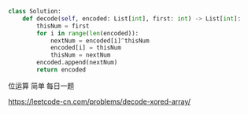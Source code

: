 <!--
 * @Description: 
 * @Autor: Au3C2
 * @Date: 2021-05-06 11:54:28
 * @LastEditors: Au3C2
 * @LastEditTime: 2021-05-06 11:54:51
-->
```python
class Solution:
    def decode(self, encoded: List[int], first: int) -> List[int]:
        thisNum = first
        for i in range(len(encoded)):
            nextNum = encoded[i]^thisNum
            encoded[i] = thisNum
            thisNum = nextNum
        encoded.append(nextNum)
        return encoded
```
位运算 简单 每日一题

https://leetcode-cn.com/problems/decode-xored-array/